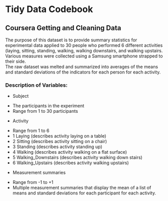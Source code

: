 # Tidy Data Codebook
## Coursera Getting and Cleaning Data

The purpose of this dataset is to provide summary statistics for experimental data applied to 30 people who performed 6 different activities (laying, sitting, standing, walking, walking downstairs, and walking upstairs. 
Various measures were collected using a Samsung smartphone strapped to their side.  
The raw dataset was melted and summarized into averages of the means and standard deviations of the indicators for each person for each activity.

### Description of Variables: 

* Subject
+ The participants in the experiment
+ Range from 1 to 30 participants

* Activity
+ Range from 1 to 6
+ 1 Laying (describes activity laying on a table)
+ 2 Sitting (describes activity sitting on a chair)
+ 3 Standing (describes activity standing up)
+ 4 Walking (describes activity walking on a flat surface)
+ 5 Walking_Downstairs (describes activity walking down stairs)
+ 6 Walking_Upstairs  (describes activity walking upstairs)

* Measurement summaries
+ Range from -1 to +1
+ Multiple measurement summaries that display the mean  of a list of means and standard deviations for each participant for each activity.  

